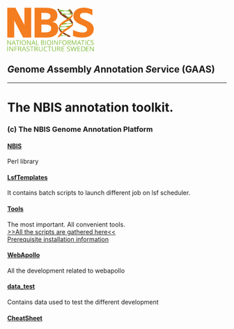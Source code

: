 
[<img align="center" src="../NBIS.png" width="200" height="100" />](https://nbis.se) 
<h2 ><em>G</em>enome <em>A</em>ssembly <em>A</em>nnotation <i>S</i>ervice (GAAS)</h2>

---------------------------

# The NBIS annotation toolkit.</br>
### (c) The NBIS Genome Annotation Platform

#### [NBIS](NBIS)
Perl library

#### [LsfTemplates](LsfTemplates)
It contains batch scripts to launch different job on lsf scheduler.

#### [Tools](Tools)
The most important. All convenient tools.  
[>>All the scripts are gathered here<<](Tools/bin/)  
[Prerequisite installation information](https://github.com/NBISweden/GAAS/tree/master/annotation/Tools/Util/gff)

#### [WebApollo](WebApollo)
All the development related to webapollo

#### [data_test](data_test)
Contains data used to test the different development

#### [CheatSheet](CheatSheet)
